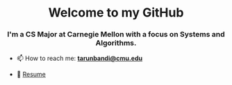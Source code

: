 <h1 align="center">Welcome to my GitHub</h1>
<h3 align="center">I'm a CS Major at Carnegie Mellon with a focus on Systems and Algorithms.</h3>

<div>
  
- 📫 How to reach me: **tarunbandi@cmu.edu**

- 📄 [Resume](./Tarun's_Resume.pdf)

</div>








